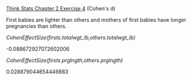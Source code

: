 [Think Stats Chapter 2 Exercise 4](http://greenteapress.com/thinkstats2/html/thinkstats2003.html#toc24) (Cohen's d)


  First babies are lighter than others and mothers of first babies have longer pregnancies than others.

_CohenEffectSize(firsts.totalwgt_lb,others.totalwgt_lb)_

-0.088672927072602006

_CohenEffectSize(firsts.prglngth,others.prglngth)_

0.028879044654449883
